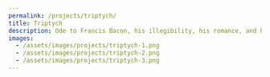 ```yaml
---
permalink: /projects/triptych/
title: Triptych
description: Ode to Francis Bacon, his illegibility, his romance, and his turmoil.
images:
  - /assets/images/projects/triptych-1.png
  - /assets/images/projects/triptych-2.png
  - /assets/images/projects/triptych-3.png
---
```

